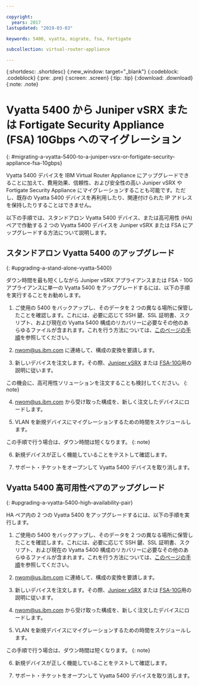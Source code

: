 ```yaml
---

copyright:
  years: 2017
lastupdated: "2019-03-03"

keywords: 5400, vyatta, migrate, fsa, Fortigate

subcollection: virtual-router-appliance

---
```


{:shortdesc: .shortdesc}
{:new_window: target="_blank"}
{:codeblock: .codeblock}
{:pre: .pre}
{:screen: .screen}
{:tip: .tip}
{:download: .download}
{:note: .note}

# Vyatta 5400 から Juniper vSRX または Fortigate Security Appliance (FSA) 10Gbps へのマイグレーション
{: #migrating-a-vyatta-5400-to-a-juniper-vsrx-or-fortigate-security-appliance-fsa-10gbps}

Vyatta 5400 デバイスを IBM Virtual Router Appliance にアップグレードできることに加えて、費用効果、信頼性、および安全性の高い Juniper vSRX や Fortigate Security Appliance にマイグレーションすることも可能です。ただし、既存の Vyatta 5400 デバイスを再利用したり、関連付けられた IP アドレスを保持したりすることはできません。

以下の手順では、スタンドアロン Vyatta 5400 デバイス、または高可用性 (HA) ペアで作動する 2 つの Vyatta 5400 デバイスを Juniper vSRX または FSA にアップグレードする方法について説明します。

## スタンドアロン Vyatta 5400 のアップグレード
{: #upgrading-a-stand-alone-vyatta-5400}

ダウン時間を最も短くしながら Juniper vSRX アプライアンスまたは FSA - 10G アプライアンスに単一の Vyatta 5400 をアップグレードするには、以下の手順を実行することをお勧めします。

1. ご使用の 5400 をバックアップし、そのデータを 2 つの異なる場所に保管したことを確認します。これには、必要に応じて SSH 鍵、SSL 証明書、スクリプト、および現在の Vyatta 5400 構成のリカバリーに必要なその他のあらゆるファイルが含まれます。これを行う方法については、[このページの手順](/docs/infrastructure/virtual-router-appliance?topic=virtual-router-appliance-backing-up-a-configuration)を参照してください。

2. nwom@us.ibm.com に連絡して、構成の変換を要請します。

3. 新しいデバイスを注文します。その際、[Juniper vSRX](/docs/infrastructure/vsrx?topic=vsrx-getting-started-with-ibm-cloud-juniper-vsrx-gateway#steps-for-ordering) または [FSA-10G](/docs/infrastructure/fortigate-10g?topic=fortigate-10g-getting-started-with-fortigate-security-appliance-10gbps#ordering-the-fsa-10gbps)用の説明に従います。

  この機会に、高可用性ソリューションを注文することも検討してください。
  {: note}

4. nwom@us.ibm.com から受け取った構成を、新しく注文したデバイスにロードします。

5. VLAN を新規デバイスにマイグレーションするための時間をスケジュールします。

  この手順で行う場合は、ダウン時間は短くなります。
  {: note}

6. 新規デバイスが正しく機能していることをテストして確認します。

7. サポート・チケットをオープンして Vyatta 5400 デバイスを取り消します。

## Vyatta 5400 高可用性ペアのアップグレード
{: #upgrading-a-vyatta-5400-high-availability-pair}

HA ペア内の 2 つの Vyatta 5400 をアップグレードするには、以下の手順を実行します。

1. ご使用の 5400 をバックアップし、そのデータを 2 つの異なる場所に保管したことを確認します。これには、必要に応じて SSH 鍵、SSL 証明書、スクリプト、および現在の Vyatta 5400 構成のリカバリーに必要なその他のあらゆるファイルが含まれます。これを行う方法については、[このページの手順](/docs/infrastructure/virtual-router-appliance?topic=virtual-router-appliance-backing-up-a-configuration)を参照してください。

2. nwom@us.ibm.com に連絡して、構成の変換を要請します。

3. 新しいデバイスを注文します。その際、[Juniper vSRX](/docs/infrastructure/vsrx?topic=vsrx-getting-started-with-ibm-cloud-juniper-vsrx-gateway#steps-for-ordering) または [FSA-10G](/docs/infrastructure/fortigate-10g?topic=fortigate-10g-getting-started-with-fortigate-security-appliance-10gbps#ordering-the-fsa-10gbps)用の説明に従います。

4. nwom@us.ibm.com から受け取った構成を、新しく注文したデバイスにロードします。

5. VLAN を新規デバイスにマイグレーションするための時間をスケジュールします。

  この手順で行う場合は、ダウン時間は短くなります。
  {: note}

6. 新規デバイスが正しく機能していることをテストして確認します。

7. サポート・チケットをオープンして Vyatta 5400 デバイスを取り消します。
